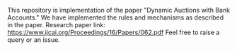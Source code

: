 This repository is implementation of the paper "Dynamic Auctions with Bank Accounts."
We have implemented the rules and mechanisms as described in the paper.
Research paper link: https://www.ijcai.org/Proceedings/16/Papers/062.pdf
Feel free to raise a query or an issue.
